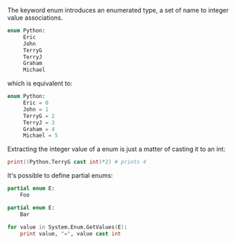 The keyword enum introduces an enumerated type, a set of name to integer value associations.

```boo
enum Python:
     Eric
     John
     TerryG
     TerryJ
     Graham
     Michael
```

which is equivalent to:

```boo
enum Python:
     Eric = 0
     John = 1
     TerryG = 2
     TerryJ = 3
     Graham = 4
     Michael = 5
```

Extracting the integer value of a enum is just a matter of casting it to an int:

```boo
print((Python.TerryG cast int)*2) # prints 4
```

It's possible to define partial enums:

```boo
partial enum E:
    Foo

partial enum E:
    Bar

for value in System.Enum.GetValues(E):
    print value, "=", value cast int
```

